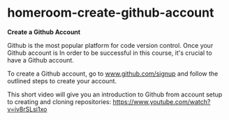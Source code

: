 # homeroom-create-github-account

**Create a Github Account**

Github is the most popular platform for code version control. Once your Github account is  In order to be successful in this course, it's crucial to have a Github account. 

To create a Github account, go to www.github.com/signup and follow the outlined steps to create your account.

This short video will give you an introduction to Github from account setup to creating and cloning repositories: https://www.youtube.com/watch?v=iv8rSLsi1xo

